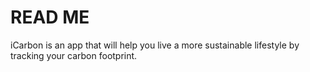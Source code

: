 # READ ME 
iCarbon is an app that will help you live a more sustainable lifestyle by tracking your carbon footprint.
